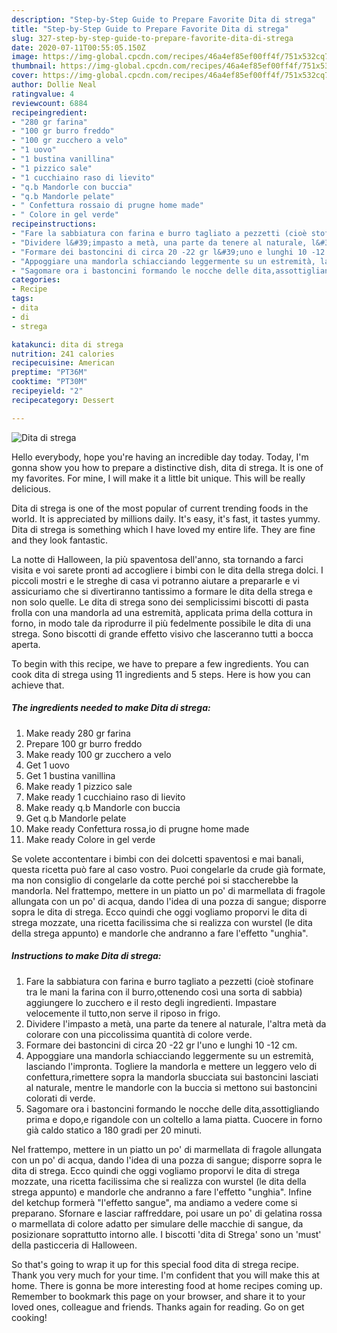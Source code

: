 ```yaml
---
description: "Step-by-Step Guide to Prepare Favorite Dita di strega"
title: "Step-by-Step Guide to Prepare Favorite Dita di strega"
slug: 327-step-by-step-guide-to-prepare-favorite-dita-di-strega
date: 2020-07-11T00:55:05.150Z
image: https://img-global.cpcdn.com/recipes/46a4ef85ef00ff4f/751x532cq70/dita-di-strega-recipe-main-photo.jpg
thumbnail: https://img-global.cpcdn.com/recipes/46a4ef85ef00ff4f/751x532cq70/dita-di-strega-recipe-main-photo.jpg
cover: https://img-global.cpcdn.com/recipes/46a4ef85ef00ff4f/751x532cq70/dita-di-strega-recipe-main-photo.jpg
author: Dollie Neal
ratingvalue: 4
reviewcount: 6884
recipeingredient:
- "280 gr farina"
- "100 gr burro freddo"
- "100 gr zucchero a velo"
- "1 uovo"
- "1 bustina vanillina"
- "1 pizzico sale"
- "1 cucchiaino raso di lievito"
- "q.b Mandorle con buccia"
- "q.b Mandorle pelate"
- " Confettura rossaio di prugne home made"
- " Colore in gel verde"
recipeinstructions:
- "Fare la sabbiatura con farina e burro tagliato a pezzetti (cioè stofinare tra le mani la farina con il burro,ottenendo così una sorta di sabbia) aggiungere lo zucchero e il resto degli ingredienti. Impastare velocemente il tutto,non serve il riposo in frigo."
- "Dividere l&#39;impasto a metà, una parte da tenere al naturale, l&#39;altra metà da colorare con una piccolissima quantità di colore verde."
- "Formare dei bastoncini di circa 20 -22 gr l&#39;uno e lunghi 10 -12 cm."
- "Appoggiare una mandorla schiacciando leggermente su un estremità, lasciando l&#39;impronta. Togliere la mandorla e mettere un leggero velo di confettura,rimettere sopra la mandorla sbucciata sui bastoncini lasciati al naturale, mentre le mandorle con la buccia si mettono sui bastoncini colorati di verde."
- "Sagomare ora i bastoncini formando le nocche delle dita,assottigliando prima e dopo,e rigandole con un coltello a lama piatta. Cuocere in forno già caldo statico a 180 gradi per 20 minuti."
categories:
- Recipe
tags:
- dita
- di
- strega

katakunci: dita di strega 
nutrition: 241 calories
recipecuisine: American
preptime: "PT36M"
cooktime: "PT30M"
recipeyield: "2"
recipecategory: Dessert

---
```



![Dita di strega](https://img-global.cpcdn.com/recipes/46a4ef85ef00ff4f/751x532cq70/dita-di-strega-recipe-main-photo.jpg)

Hello everybody, hope you're having an incredible day today. Today, I'm gonna show you how to prepare a distinctive dish, dita di strega. It is one of my favorites. For mine, I will make it a little bit unique. This will be really delicious.

Dita di strega is one of the most popular of current trending foods in the world. It is appreciated by millions daily. It's easy, it's fast, it tastes yummy. Dita di strega is something which I have loved my entire life. They are fine and they look fantastic.

La notte di Halloween, la più spaventosa dell&#39;anno, sta tornando a farci visita e voi sarete pronti ad accogliere i bimbi con le dita della strega dolci. I piccoli mostri e le streghe di casa vi potranno aiutare a prepararle e vi assicuriamo che si divertiranno tantissimo a formare le dita della strega e non solo quelle. Le dita di strega sono dei semplicissimi biscotti di pasta frolla con una mandorla ad una estremità, applicata prima della cottura in forno, in modo tale da riprodurre il più fedelmente possibile le dita di una strega. Sono biscotti di grande effetto visivo che lasceranno tutti a bocca aperta.


To begin with this recipe, we have to prepare a few ingredients. You can cook dita di strega using 11 ingredients and 5 steps. Here is how you can achieve that.

<!--inarticleads1-->

##### The ingredients needed to make Dita di strega:

1. Make ready 280 gr farina
1. Prepare 100 gr burro freddo
1. Make ready 100 gr zucchero a velo
1. Get 1 uovo
1. Get 1 bustina vanillina
1. Make ready 1 pizzico sale
1. Make ready 1 cucchiaino raso di lievito
1. Make ready q.b Mandorle con buccia
1. Get q.b Mandorle pelate
1. Make ready  Confettura rossa,io di prugne home made
1. Make ready  Colore in gel verde


Se volete accontentare i bimbi con dei dolcetti spaventosi e mai banali, questa ricetta può fare al caso vostro. Puoi congelarle da crude già formate, ma non consiglio di congelarle da cotte perché poi si staccherebbe la mandorla. Nel frattempo, mettere in un piatto un po&#39; di marmellata di fragole allungata con un po&#39; di acqua, dando l&#39;idea di una pozza di sangue; disporre sopra le dita di strega. Ecco quindi che oggi vogliamo proporvi le dita di strega mozzate, una ricetta facilissima che si realizza con wurstel (le dita della strega appunto) e mandorle che andranno a fare l&#39;effetto &#34;unghia&#34;. 

<!--inarticleads2-->

##### Instructions to make Dita di strega:

1. Fare la sabbiatura con farina e burro tagliato a pezzetti (cioè stofinare tra le mani la farina con il burro,ottenendo così una sorta di sabbia) aggiungere lo zucchero e il resto degli ingredienti. Impastare velocemente il tutto,non serve il riposo in frigo.
1. Dividere l&#39;impasto a metà, una parte da tenere al naturale, l&#39;altra metà da colorare con una piccolissima quantità di colore verde.
1. Formare dei bastoncini di circa 20 -22 gr l&#39;uno e lunghi 10 -12 cm.
1. Appoggiare una mandorla schiacciando leggermente su un estremità, lasciando l&#39;impronta. Togliere la mandorla e mettere un leggero velo di confettura,rimettere sopra la mandorla sbucciata sui bastoncini lasciati al naturale, mentre le mandorle con la buccia si mettono sui bastoncini colorati di verde.
1. Sagomare ora i bastoncini formando le nocche delle dita,assottigliando prima e dopo,e rigandole con un coltello a lama piatta. Cuocere in forno già caldo statico a 180 gradi per 20 minuti.


Nel frattempo, mettere in un piatto un po&#39; di marmellata di fragole allungata con un po&#39; di acqua, dando l&#39;idea di una pozza di sangue; disporre sopra le dita di strega. Ecco quindi che oggi vogliamo proporvi le dita di strega mozzate, una ricetta facilissima che si realizza con wurstel (le dita della strega appunto) e mandorle che andranno a fare l&#39;effetto &#34;unghia&#34;. Infine del ketchup formerà &#34;l&#39;effetto sangue&#34;, ma andiamo a vedere come si preparano. Sfornare e lasciar raffreddare, poi usare un po&#39; di gelatina rossa o marmellata di colore adatto per simulare delle macchie di sangue, da posizionare soprattutto intorno alle. I biscotti &#39;dita di Strega&#39; sono un &#39;must&#39; della pasticceria di Halloween. 

So that's going to wrap it up for this special food dita di strega recipe. Thank you very much for your time. I'm confident that you will make this at home. There is gonna be more interesting food at home recipes coming up. Remember to bookmark this page on your browser, and share it to your loved ones, colleague and friends. Thanks again for reading. Go on get cooking!
